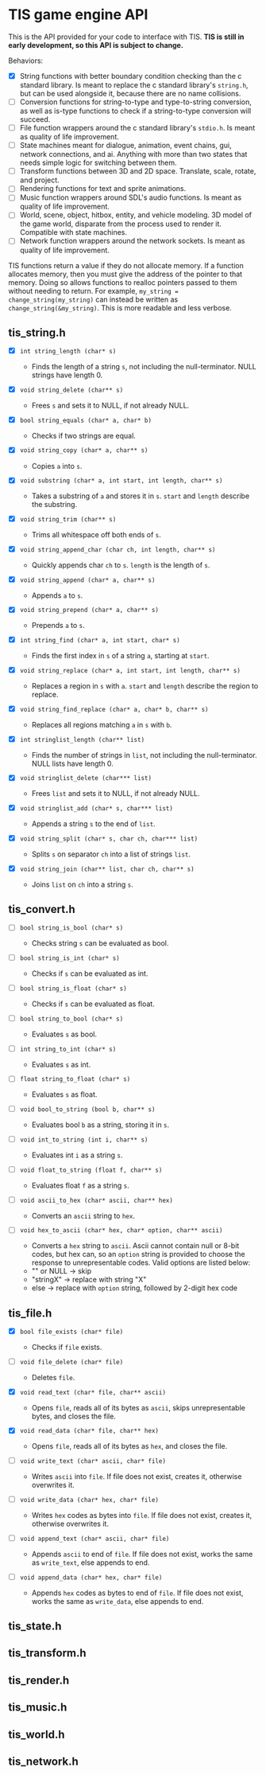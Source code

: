 # TIS game engine API

This is the API provided for your code to interface with TIS.
**TIS is still in early development, so this API is subject to change.**

Behaviors:
- [x] String functions with better boundary condition checking than the c 
standard library. Is meant to replace the c standard library's `string.h`, but 
can be used alongside it, because there are no name collisions.
- [ ] Conversion functions for string-to-type and type-to-string conversion, as 
well as is-type functions to check if a string-to-type conversion will succeed.
- [ ] File function wrappers around the c standard library's `stdio.h`.
Is meant as quality of life improvement.
- [ ] State machines meant for dialogue, animation, event chains, gui, network 
connections, and ai. Anything with more than two states that needs simple logic 
for switching between them.
- [ ] Transform functions between 3D and 2D space. Translate, scale, rotate, 
and project.
- [ ] Rendering functions for text and sprite animations.
- [ ] Music function wrappers around SDL's audio functions. Is meant as quality 
of life improvement.
- [ ] World, scene, object, hitbox, entity, and vehicle modeling. 3D model of 
the game world, disparate from the process used to render it. Compatible with
state machines.
- [ ] Network function wrappers around the network sockets. Is meant as quality 
of life improvement.

TIS functions return a value if they do not allocate memory. If a function 
allocates memory, then you must give the address of the pointer to that memory.
Doing so allows functions to realloc pointers passed to them without needing to 
return. For example, `my_string = change_string(my_string)` can instead be 
written as `change_string(&my_string)`. This is more readable and less verbose.

## tis_string.h

- [x] `int string_length (char* s)`
	- Finds the length of a string `s`, not including the null-terminator. NULL 
strings have length 0.

- [x] `void string_delete (char** s)`
	- Frees `s` and sets it to NULL, if not already NULL.

- [x] `bool string_equals (char* a, char* b)`
	- Checks if two strings are equal.

- [x] `void string_copy (char* a, char** s)`
	- Copies `a` into `s`.

- [x] `void substring (char* a, int start, int length, char** s)`
	- Takes a substring of `a` and stores it in `s`. `start` and `length`
describe the substring.

- [x] `void string_trim (char** s)`
	- Trims all whitespace off both ends of `s`.

- [x] `void string_append_char (char ch, int length, char** s)`
	- Quickly appends char `ch` to `s`. `length` is the length of `s`.

- [x] `void string_append (char* a, char** s)`
	- Appends `a` to `s`.

- [x] `void string_prepend (char* a, char** s)`
	- Prepends `a` to `s`.

- [x] `int string_find (char* a, int start, char* s)`
	- Finds the first index in `s` of a string `a`, starting at `start`.

- [x] `void string_replace (char* a, int start, int length, char** s)`
	- Replaces a region in `s` with `a`. `start` and `length` describe the 
region to replace.

- [x] `void string_find_replace (char* a, char* b, char** s)`
	- Replaces all regions matching `a` in `s` with `b`.

- [x] `int stringlist_length (char** list)`
	- Finds the number of strings in `list`, not including the null-terminator. 
NULL lists have length 0.

- [x] `void stringlist_delete (char*** list)`
	- Frees `list` and sets it to NULL, if not already NULL.

- [x] `void stringlist_add (char* s, char*** list)`
	- Appends a string `s` to the end of `list`.

- [x] `void string_split (char* s, char ch, char*** list)`
	- Splits `s` on separator `ch` into a list of strings `list`.

- [x] `void string_join (char** list, char ch, char** s)`
	- Joins `list` on `ch` into a string `s`.

## tis_convert.h

- [ ] `bool string_is_bool (char* s)`
	- Checks string `s` can be evaluated as bool.

- [ ] `bool string_is_int (char* s)`
	- Checks if `s` can be evaluated as int.

- [ ] `bool string_is_float (char* s)`
	- Checks if `s` can be evaluated as float.

- [ ] `bool string_to_bool (char* s)`
	- Evaluates `s` as bool.

- [ ] `int string_to_int (char* s)`
	- Evaluates `s` as int.

- [ ] `float string_to_float (char* s)`
	- Evaluates `s` as float.

- [ ] `void bool_to_string (bool b, char** s)`
	- Evaluates bool `b` as a string, storing it in `s`.

- [ ] `void int_to_string (int i, char** s)`
	- Evaluates int `i` as a string `s`.

- [ ] `void float_to_string (float f, char** s)`
	- Evaluates float `f` as a string `s`.

- [ ] `void ascii_to_hex (char* ascii, char** hex)`
	- Converts an `ascii` string to `hex`.

- [ ] `void hex_to_ascii (char* hex, char* option, char** ascii)`
	- Converts a `hex` string to `ascii`. Ascii cannot contain null or 8-bit 
codes, but hex can, so an `option` string is provided to choose the response to 
unrepresentable codes. Valid options are listed below:
	- "" or NULL -> skip
	- "stringX" -> replace with string "X"
	- else -> replace with `option` string, followed by 2-digit hex code

## tis_file.h

- [x] `bool file_exists (char* file)`
	- Checks if `file` exists.

- [ ] `void file_delete (char* file)`
	- Deletes `file`.

- [x] `void read_text (char* file, char** ascii)`
	- Opens `file`, reads all of its bytes as `ascii`, skips unrepresentable 
bytes, and closes the file.

- [x] `void read_data (char* file, char** hex)`
	- Opens `file`, reads all of its bytes as `hex`, and closes the file.

- [ ] `void write_text (char* ascii, char* file)`
	- Writes `ascii` into `file`. If file does not exist, creates it, otherwise 
overwrites it.

- [ ] `void write_data (char* hex, char* file)`
	- Writes `hex` codes as bytes into `file`. If file does not exist, creates 
it, otherwise overwrites it.

- [ ] `void append_text (char* ascii, char* file)`
	- Appends `ascii` to end of `file`. If file does not exist, works the same 
as `write_text`, else appends to end.

- [ ] `void append_data (char* hex, char* file)`
	- Appends `hex` codes as bytes to end of `file`. If file does not exist, 
works the same as `write_data`, else appends to end.

## tis_state.h

## tis_transform.h

## tis_render.h

## tis_music.h

## tis_world.h

## tis_network.h


